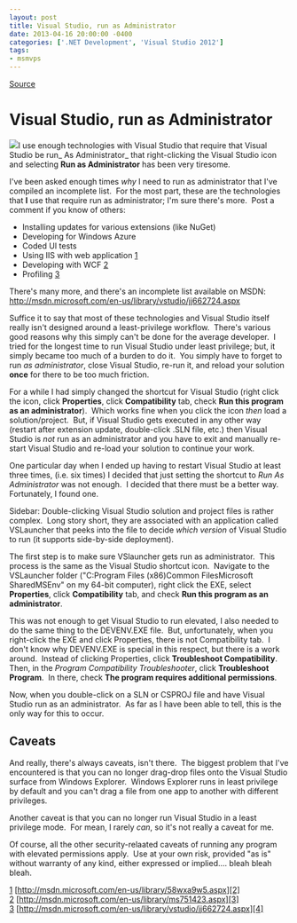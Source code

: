 ```yaml
---
layout: post
title: Visual Studio, run as Administrator
date: 2013-04-16 20:00:00 -0400
categories: ['.NET Development', 'Visual Studio 2012']
tags:
- msmvps
---
```

[Source](http://pr-blog.azurewebsites.net/2013/04/17/visual-studio-run-as-administrator/ "Permalink to Visual Studio, run as Administrator")

# Visual Studio, run as Administrator

![][1]I use enough technologies with Visual Studio that require that Visual Studio be run_ As Administrator_ that right-clicking the Visual Studio icon and selecting **Run as Administrator** has been very tiresome.

I've been asked enough times _why_ I need to run as administrator that I've compiled an incomplete list.  For the most part, these are the technologies that **I** use that require run as administrator; I'm sure there's more.  Post a comment if you know of others:
* Installing updates for various extensions (like NuGet)
* Developing for Windows Azure
* Coded UI tests
* Using IIS with web application [1]
* Developing with WCF [2]
* Profiling [3]

There's many more, and there's an incomplete list available on MSDN: <http://msdn.microsoft.com/en-us/library/vstudio/jj662724.aspx>

Suffice it to say that most of these technologies and Visual Studio itself really isn't designed around a least-privilege workflow.  There's various good reasons why this simply can't be done for the average developer.  I tried for the longest time to run Visual Studio under least privilege; but, it simply became too much of a burden to do it.  You simply have to forget to run _as administrator_, close Visual Studio, re-run it, and reload your solution **once** for there to be too much friction.

For a while I had simply changed the shortcut for Visual Studio (right click the icon, click **Properties**, click **Compatibility** tab, check **Run this program as an administrator**).  Which works fine when you click the icon _then_ load a solution/project.  But, if Visual Studio gets executed in any other way (restart after extension update, double-click .SLN file, etc.) then Visual Studio is _not_ run as an administrator and you have to exit and manually re-start Visual Studio and re-load your solution to continue your work.

One particular day when I ended up having to restart Visual Studio at least three times, (i.e. six times) I decided that just setting the shortcut to _Run As Administrator_ was not enough.  I decided that there must be a better way.  Fortunately, I found one.

Sidebar: Double-clicking Visual Studio solution and project files is rather complex.  Long story short, they are associated with an application called VSLauncher that peeks into the file to decide _which version_ of Visual Studio to run (it supports side-by-side deployment).

The first step is to make sure VSlauncher gets run as administrator.  This process is the same as the Visual Studio shortcut icon.  Navigate to the VSLauncher folder ("C:Program Files (x86)Common FilesMicrosoft SharedMSEnv" on my 64-bit computer), right click the EXE, select **Properties**, click **Compatibility** tab, and check **Run this program as an administrator**.

This was not enough to get Visual Studio to run elevated, I also needed to do the same thing to the DEVENV.EXE file.  But, unfortunately, when you right-click the EXE and click Properties, there is not Compatibility tab.  I don't know why DEVENV.EXE is special in this respect, but there is a work around.  Instead of clicking Properties, click **Troubleshoot Compatibility**.  Then, in the _Program Compatibility Troubleshooter_, click **Troubleshoot Program**.  In there, check **The program requires additional permissions**.

Now, when you double-click on a SLN or CSPROJ file and have Visual Studio run as an administrator.  As far as I have been able to tell, this is the only way for this to occur.

## Caveats

And really, there's always caveats, isn't there.  The biggest problem that I've encountered is that you can no longer drag-drop files onto the Visual Studio surface from Windows Explorer.  Windows Explorer runs in least privilege by default and you can't drag a file from one app to another with different privileges.

Another caveat is that you can no longer run Visual Studio in a least privilege mode.  For mean, I rarely _can_, so it's not really a caveat for me.

Of course, all the other security-relaated caveats of running any program with elevated permissions apply.  Use at your own risk, provided "as is" without warranty of any kind, either expressed or implied…. bleah bleah bleah.

[1] [http://msdn.microsoft.com/en-us/library/58wxa9w5.aspx][2]  
[2] [http://msdn.microsoft.com/en-us/library/ms751423.aspx][3]  
[3] [http://msdn.microsoft.com/en-us/library/vstudio/jj662724.aspx][4]

[1]: http://www.fotothing.com/photos/8d9/8d9ab6ce158fef47436f6df201f07091.jpg
[2]: http://bit.ly/Z3dxHY "http://msdn.microsoft.com/en-us/library/58wxa9w5.aspx"
[3]: http://bit.ly/11dfVLM "http://msdn.microsoft.com/en-us/library/ms751423.aspx"
[4]: http://bit.ly/17Gz1xm "http://msdn.microsoft.com/en-us/library/vstudio/jj662724.aspx"

